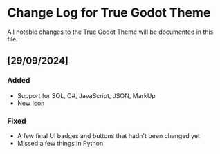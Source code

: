 # Change Log for True Godot Theme

All notable changes to the True Godot Theme will be documented in this file.

## [29/09/2024]
### Added
- Support for SQL, C#, JavaScript, JSON, MarkUp
- New Icon

### Fixed

- A few final UI badges and buttons that hadn't been changed yet
- Missed a few things in Python
